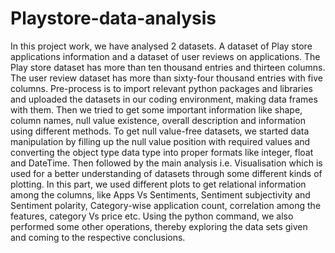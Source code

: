 # Playstore-data-analysis
In this project work, we have analysed 2 datasets. A dataset of Play store applications information and a dataset of user reviews on applications. The Play store dataset has more than ten thousand entries and thirteen columns. 
The user review dataset has more than sixty-four thousand entries with five columns. Pre-process is to import relevant python packages and libraries and uploaded the datasets in our coding environment, making data frames with them. 
Then we tried to get some important information like shape, column names, null value existence, overall description and information using different methods. 
To get null value-free datasets, we started data manipulation by filling up the null value position with required values and converting the object type data type into proper formats like integer, float and DateTime. 
Then followed by the main analysis i.e. Visualisation which is used for a better understanding of datasets through some different kinds of plotting. 
In this part, we used different plots to get relational information among the columns, like Apps Vs Sentiments, Sentiment subjectivity and Sentiment polarity, Category-wise application count, correlation among the features, category Vs price etc. 
Using the python command, we also performed some other operations, thereby exploring the data sets given and coming to the respective conclusions.
